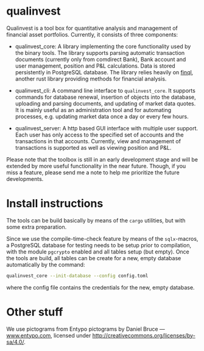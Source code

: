 # qualinvest

Qualinvest is a tool box for quantitative analysis and management of financial asset portfolios.
Currently, it consists of three components:

* qualinvest_core: A library implementing the core functionality used by the binary tools. The library supports parsing automatic transaction documents (currently only from comdirect Bank), Bank account and user management, position and P&L calculations. Data is stored persistently in PostgreSQL database. The library relies heavily on [finql](https://crates.io/crates/finql), another rust library providing methods for financial analysis.

* qualinvest_cli: A command line interface to `qualinvest_core`. It supports commands for database renewal, insertion of objects into the database, uploading and parsing documents, and updating of market data quotes. It is mainly useful as an administration tool and for automating processes, e.g. updating market data once a day or every few hours.

* qualinvest_server: A http based GUI interface with multiple user support. Each user has only access to the specified set of accounts and the transactions in that accounts. Currently, view and management of transactions is supported as well as viewing position and P&L. 

Please note that the toolbox is still in an early development stage and will be extended by more useful functionality in the near future. Though, if you miss a feature, please send me a note to help me prioritize the future developments.

# Install instructions

The tools can be build basically by means of the `cargo` utilities, but with some extra preparation.

Since we use the compile-time-check feature by means of the `sqlx`-macros, a PostgreSQL database for testing needs to be setup prior to compilation, with the module `pgcrypto` enabled and all tables setup (but empty). Once the tools are build, all tables can be create for a new, empty database automatically by the command:

```bash
qualinvest_core --init-database --config config.toml
```

where the config file contains the credentials for the new, empty database.

# Other stuff

We use pictograms from Entypo pictograms by Daniel Bruce — www.entypo.com, licensed under http://creativecommons.org/licenses/by-sa/4.0/.
